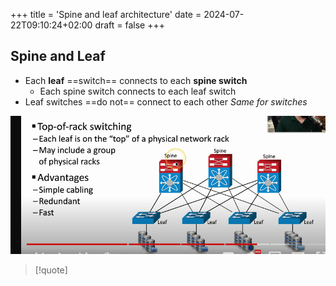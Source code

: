 +++
title = 'Spine and leaf architecture'
date = 2024-07-22T09:10:24+02:00
draft = false
+++

## Spine and Leaf 
- Each **leaf** ==switch== connects to each **spine switch**
	- Each spine switch connects to each leaf switch 
- Leaf switches ==do not== connect to each other 
	*Same for switches*

![SpineLeaf_arch9itectuee_visuaol.png](/SpineLeaf_arch9itectuee_visuaol.png)

>[!quote]
